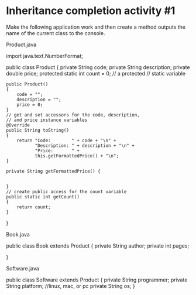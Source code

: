 # Inheritance completion activity #1

Make the following application work and then create a method outputs the name of the current class to the console.

Product.java

import java.text.NumberFormat;

public class Product
{
    private String code;
    private String description;
    private double price;
    protected static int count = 0;   // a protected 
                                      // static variable

    public Product()
    {
        code = "";
        description = "";
        price = 0;
    }
    // get and set accessors for the code, description, 
    // and price instance variables
    @Override
    public String toString()
    {
        return "Code:        " + code + "\n" +
               "Description: " + description + "\n" +
               "Price:       " +
               this.getFormattedPrice() + "\n";
    }

    private String getFormattedPrice() {
		
		
	}
	// create public access for the count variable
    public static int getCount()   
    {                              
        return count;
    }
}
 

Book.java

public class Book extends Product {
    private String author;
    private int pages;

}
 

Software.java

public class Software extends Product {
    private String programmer;
    private String platform; //linux, mac, or pc
    private String os; 
}